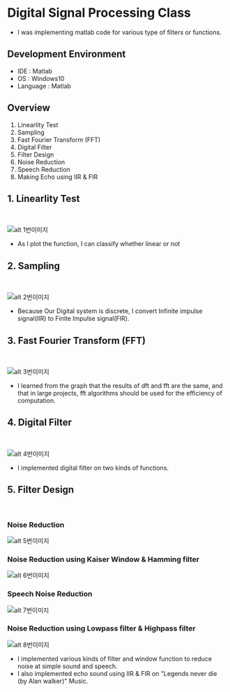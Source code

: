 # Digital Signal Processing Class

-  I was implementing matlab code for various type of filters or functions.

## Development Environment
- IDE : Matlab
- OS : Windows10
- Language : Matlab

## Overview
1. Linearlity Test
2. Sampling
3. Fast Fourier Transform (FFT)
4. Digital Filter
5. Filter Design
  1. Noise Reduction
  2. Speech Reduction
  3. Making Echo using IIR & FIR

## 1. Linearlity Test
<br>

![alt 1번이미지](/image/img1.png)

- As I plot the function, I can classify whether linear or not


## 2. Sampling
<br>

![alt 2번이미지](/image/img2.png)

- Because Our Digital system is discrete, I convert Infinite impulse signal(IIR) to Finite Impulse signal(FIR).

## 3. Fast Fourier Transform (FFT)
<br>

![alt 3번이미지](/image/img3.PNG)

- I learned from the graph that the results of dft and fft are the same, and that in large projects, fft algorithms should be used for the efficiency of computation.


## 4. Digital Filter
<br>

![alt 4번이미지](/image/img4.PNG)

- I implemented digital filter on two kinds of functions.

## 5. Filter Design
<br>

### Noise Reduction

![alt 5번이미지](/image/img5.png)

### Noise Reduction using Kaiser Window & Hamming filter
![alt 6번이미지](/image/img6.png)

### Speech Noise Reduction
![alt 7번이미지](/image/img7.png)

### Noise Reduction using Lowpass filter & Highpass filter
![alt 8번이미지](/image/img8.png)


- I implemented various kinds of filter and window function to reduce noise at simple sound and speech.
- I also implemented echo sound using IIR & FIR on "Legends never die (by Alan walker)" Music.

